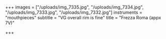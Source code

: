 +++
images = ["/uploads/img_7335.jpg", "/uploads/img_7334.jpg", "/uploads/img_7333.jpg", "/uploads/img_7332.jpg"]
instruments = "mouthpieces"
subtitle = "VG overall rim is fine"
title = "Frezza Roma (appx 7V)"

+++

